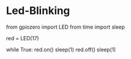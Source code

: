 # Led-Blinking
from gpiozero import LED
from time import sleep

red = LED(17)

while True:
    red.on()
    sleep(1)
    red.off()
    sleep(1)
